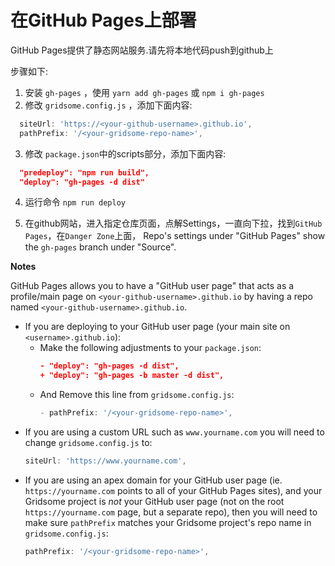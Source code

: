 # 在GitHub Pages上部署

GitHub Pages提供了静态网站服务.请先将本地代码push到github上

步骤如下:

1. 安装 `gh-pages` ，使用 `yarn add gh-pages` 或 `npm i gh-pages`
2. 修改 `gridsome.config.js` ，添加下面内容:

```js
  siteUrl: 'https://<your-github-username>.github.io',
  pathPrefix: '/<your-gridsome-repo-name>',
```

3. 修改 `package.json`中的scripts部分，添加下面内容:

```json
  "predeploy": "npm run build",
  "deploy": "gh-pages -d dist"
```

4. 运行命令 `npm run deploy`

5. 在github网站，进入指定仓库页面，点解Settings，一直向下拉，找到`GitHub Pages`，在`Danger Zone`上面， Repo's settings under "GitHub Pages" show the `gh-pages` branch under "Source".

**Notes**

GitHub Pages allows you to have a "GitHub user page" that acts as a profile/main page on `<your-github-username>.github.io` by having a repo named `<your-github-username>.github.io`.
* If you are deploying to your GitHub user page (your main site on `<username>.github.io`):
  * Make the following adjustments to your `package.json`:
    ```json
    - "deploy": "gh-pages -d dist",
    + "deploy": "gh-pages -b master -d dist",
    ```
  * And Remove this line from `gridsome.config.js`:
    ```js
    - pathPrefix: '/<your-gridsome-repo-name>',
    ```
* If you are using a custom URL such as `www.yourname.com` you will need to change `gridsome.config.js` to:
  ```js
  siteUrl: 'https://www.yourname.com',
  ```
* If you are using an apex domain for your GitHub user page (ie. `https://yourname.com` points to all of your GitHub Pages sites), and your Gridsome project is *not* your GitHub user page (not on the root `https://yourname.com` page, but a separate repo), then you will need to make sure `pathPrefix` matches your Gridsome project's repo name in `gridsome.config.js`:
  ```js
  pathPrefix: '/<your-gridsome-repo-name>',
  ```
